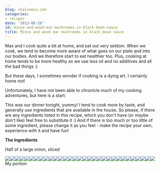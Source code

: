 ```yaml
---
blog: shalveena.com
categories:
- recipes
date: "2013-08-26"
id: mince-and-wood-ear-mushrooms-in-black-bean-sauce
title: Mince and wood ear mushrooms in black bean sauce
---
```


Max and I cook quite a bit at home, and eat out very seldom. When we cook, we tend to become more aware of what goes on our plate and into our bodies. And we therefore start to eat healthier too. Plus, cooking at home tends to be more healthy as we use less oil and no additives and all the bad things :)  
  
But these days, I sometimes wonder if cooking is a dying art. I certainly home not!  
  
Unfortunately, I have not been able to chronicle much of my cooking adventures, but here is a start:  
  
This was our dinner tonight, yummy! I tend to cook more by taste, and generally use ingredients that are available in the house. So please, if there are any ingredients listed in this recipe, which you don't have (or maybe don't like) feel free to substitute it :) And if there is too much or too little of some ingredient, please change it as you feel - make the recipe your own, experience with it and have fun!  
  
**The Ingredients**  
  
Half of a large onion, sliced  
  

[![](images/b4822-dscf5595.jpg)![](images/8b57f-dscf5597.jpg)![](images/d8371-dscf5598.jpg)![](images/bec40-dscf5599.jpg)![](images/989a7-dscf5600.jpg)![](images/8c85f-dscf5601.jpg)![](images/78d26-dscf5602.jpg)![](images/e1a0a-dscf5603.jpg)![](images/7fc3d-dscf5604.jpg)![](images/e48e4-dscf5618.jpg)![](images/fe84c-dscf5605.jpg)![](images/7a218-dscf5610.jpg)![](images/d6dc6-dscf5613.jpg)![](images/07a1d-dscf5611.jpg)![](images/50123-dscf5614.jpg)![](images/272b0-dscf5615.jpg)![](images/5ad1e-dscf5616.jpg)![](images/12aca-dscf5617.jpg)![](images/ed2c2-dscf5627.jpg)![](images/9a6af-dscf5620.jpg)![](images/fa3d3-dscf5626.jpg)![](images/4f0d4-dscf5629.jpg)![](images/9f983-dscf5633.jpg)![](images/241b1-dscf5634.jpg)![](images/16b67-dscf5639.jpg)![](images/deabb-dscf5642.jpg)![](images/5622d-dscf5646.jpg)![](images/c144f-dscf5644.jpg)![](images/3d86f-dscf5647.jpg)![](images/746c2-dscf5649.jpg)![](https://shalveena.files.wordpress.com/2013/08/746c2-dscf5649.jpg?w=300)](https://shalveena.files.wordpress.com/2013/08/1a214-dscf5594.jpg)My portion
